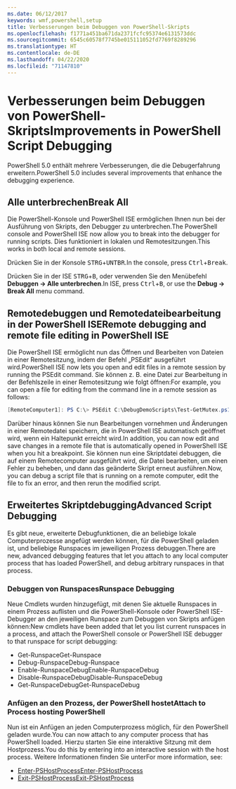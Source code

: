 ```yaml
---
ms.date: 06/12/2017
keywords: wmf,powershell,setup
title: Verbesserungen beim Debuggen von PowerShell-Skripts
ms.openlocfilehash: f1771a451ba671da2371fcfc95374e6131573ddc
ms.sourcegitcommit: 6545c60578f7745be015111052fd7769f8289296
ms.translationtype: HT
ms.contentlocale: de-DE
ms.lasthandoff: 04/22/2020
ms.locfileid: "71147810"
---
```

# <a name="improvements-in-powershell-script-debugging"></a><span data-ttu-id="5f6ce-103">Verbesserungen beim Debuggen von PowerShell-Skripts</span><span class="sxs-lookup"><span data-stu-id="5f6ce-103">Improvements in PowerShell Script Debugging</span></span>

<span data-ttu-id="5f6ce-104">PowerShell 5.0 enthält mehrere Verbesserungen, die die Debugerfahrung erweitern.</span><span class="sxs-lookup"><span data-stu-id="5f6ce-104">PowerShell 5.0 includes several improvements that enhance the debugging experience.</span></span>

## <a name="break-all"></a><span data-ttu-id="5f6ce-105">Alle unterbrechen</span><span class="sxs-lookup"><span data-stu-id="5f6ce-105">Break All</span></span>

<span data-ttu-id="5f6ce-106">Die PowerShell-Konsole und PowerShell ISE ermöglichen Ihnen nun bei der Ausführung von Skripts, den Debugger zu unterbrechen.</span><span class="sxs-lookup"><span data-stu-id="5f6ce-106">The PowerShell console and PowerShell ISE now allow you to break into the debugger for running scripts.</span></span> <span data-ttu-id="5f6ce-107">Dies funktioniert in lokalen und Remotesitzungen.</span><span class="sxs-lookup"><span data-stu-id="5f6ce-107">This works in both local and remote sessions.</span></span>

<span data-ttu-id="5f6ce-108">Drücken Sie in der Konsole <kbd>STRG</kbd>+<kbd>UNTBR</kbd>.</span><span class="sxs-lookup"><span data-stu-id="5f6ce-108">In the console, press <kbd>Ctrl</kbd>+<kbd>Break</kbd>.</span></span>

<span data-ttu-id="5f6ce-109">Drücken Sie in der ISE <kbd>STRG</kbd>+<kbd>B</kbd>, oder verwenden Sie den Menübefehl **Debuggen -> Alle unterbrechen**.</span><span class="sxs-lookup"><span data-stu-id="5f6ce-109">In ISE, press <kbd>Ctrl</kbd>+<kbd>B</kbd>, or use the **Debug -> Break All** menu command.</span></span>

## <a name="remote-debugging-and-remote-file-editing-in-powershell-ise"></a><span data-ttu-id="5f6ce-110">Remotedebuggen und Remotedateibearbeitung in der PowerShell ISE</span><span class="sxs-lookup"><span data-stu-id="5f6ce-110">Remote debugging and remote file editing in PowerShell ISE</span></span>

<span data-ttu-id="5f6ce-111">Die PowerShell ISE ermöglicht nun das Öffnen und Bearbeiten von Dateien in einer Remotesitzung, indem der Befehl „PSEdit“ ausgeführt wird.</span><span class="sxs-lookup"><span data-stu-id="5f6ce-111">PowerShell ISE now lets you open and edit files in a remote session by running the PSEdit command.</span></span>
<span data-ttu-id="5f6ce-112">Sie können z. B. eine Datei zur Bearbeitung in der Befehlszeile in einer Remotesitzung wie folgt öffnen:</span><span class="sxs-lookup"><span data-stu-id="5f6ce-112">For example, you can open a file for editing from the command line in a remote session as follows:</span></span>

```powershell
[RemoteComputer1]: PS C:\> PSEdit C:\DebugDemoScripts\Test-GetMutex.ps1
```

<span data-ttu-id="5f6ce-113">Darüber hinaus können Sie nun Bearbeitungen vornehmen und Änderungen in einer Remotedatei speichern, die in PowerShell ISE automatisch geöffnet wird, wenn ein Haltepunkt erreicht wird.</span><span class="sxs-lookup"><span data-stu-id="5f6ce-113">In addition, you can now edit and save changes in a remote file that is automatically opened in PowerShell ISE when you hit a breakpoint.</span></span> <span data-ttu-id="5f6ce-114">Sie können nun eine Skriptdatei debuggen, die auf einem Remotecomputer ausgeführt wird, die Datei bearbeiten, um einen Fehler zu beheben, und dann das geänderte Skript erneut ausführen.</span><span class="sxs-lookup"><span data-stu-id="5f6ce-114">Now, you can debug a script file that is running on a remote computer, edit the file to fix an error, and then rerun the modified script.</span></span>

## <a name="advanced-script-debugging"></a><span data-ttu-id="5f6ce-115">Erweitertes Skriptdebugging</span><span class="sxs-lookup"><span data-stu-id="5f6ce-115">Advanced Script Debugging</span></span>

<span data-ttu-id="5f6ce-116">Es gibt neue, erweiterte Debugfunktionen, die an beliebige lokale Computerprozesse angefügt werden können, für die PowerShell geladen ist, und beliebige Runspaces im jeweiligen Prozess debuggen.</span><span class="sxs-lookup"><span data-stu-id="5f6ce-116">There are new, advanced debugging features that let you attach to any local computer process that has loaded PowerShell, and debug arbitrary runspaces in that process.</span></span>

### <a name="runspace-debugging"></a><span data-ttu-id="5f6ce-117">Debuggen von Runspaces</span><span class="sxs-lookup"><span data-stu-id="5f6ce-117">Runspace Debugging</span></span>

<span data-ttu-id="5f6ce-118">Neue Cmdlets wurden hinzugefügt, mit denen Sie aktuelle Runspaces in einem Prozess auflisten und die PowerShell-Konsole oder PowerShell ISE-Debugger an den jeweiligen Runspace zum Debuggen von Skripts anfügen können:</span><span class="sxs-lookup"><span data-stu-id="5f6ce-118">New cmdlets have been added that let you list current runspaces in a process, and attach the PowerShell console or PowerShell ISE debugger to that runspace for script debugging:</span></span>

- <span data-ttu-id="5f6ce-119">Get-Runspace</span><span class="sxs-lookup"><span data-stu-id="5f6ce-119">Get-Runspace</span></span>
- <span data-ttu-id="5f6ce-120">Debug-Runspace</span><span class="sxs-lookup"><span data-stu-id="5f6ce-120">Debug-Runspace</span></span>
- <span data-ttu-id="5f6ce-121">Enable-RunspaceDebug</span><span class="sxs-lookup"><span data-stu-id="5f6ce-121">Enable-RunspaceDebug</span></span>
- <span data-ttu-id="5f6ce-122">Disable-RunspaceDebug</span><span class="sxs-lookup"><span data-stu-id="5f6ce-122">Disable-RunspaceDebug</span></span>
- <span data-ttu-id="5f6ce-123">Get-RunspaceDebug</span><span class="sxs-lookup"><span data-stu-id="5f6ce-123">Get-RunspaceDebug</span></span>

### <a name="attach-to-process-hosting-powershell"></a><span data-ttu-id="5f6ce-124">Anfügen an den Prozess, der PowerShell hostet</span><span class="sxs-lookup"><span data-stu-id="5f6ce-124">Attach to Process hosting PowerShell</span></span>

<span data-ttu-id="5f6ce-125">Nun ist ein Anfügen an jeden Computerprozess möglich, für den PowerShell geladen wurde.</span><span class="sxs-lookup"><span data-stu-id="5f6ce-125">You can now attach to any computer process that has PowerShell loaded.</span></span> <span data-ttu-id="5f6ce-126">Hierzu starten Sie eine interaktive Sitzung mit dem Hostprozess.</span><span class="sxs-lookup"><span data-stu-id="5f6ce-126">You do this by entering into an interactive session with the host process.</span></span> <span data-ttu-id="5f6ce-127">Weitere Informationen finden Sie unter</span><span class="sxs-lookup"><span data-stu-id="5f6ce-127">For more information, see:</span></span>

- [<span data-ttu-id="5f6ce-128">Enter-PSHostProcess</span><span class="sxs-lookup"><span data-stu-id="5f6ce-128">Enter-PSHostProcess</span></span>](/powershell/module/Microsoft.PowerShell.Core/Enter-PSHostProcess)
- [<span data-ttu-id="5f6ce-129">Exit-PSHostProcess</span><span class="sxs-lookup"><span data-stu-id="5f6ce-129">Exit-PSHostProcess</span></span>](/powershell/module/Microsoft.PowerShell.Core/Exit-PSHostProcess)
